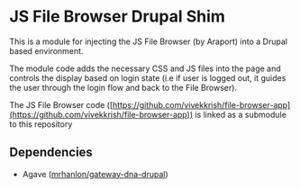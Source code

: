 # JS File Browser Drupal Shim

This is a module for injecting the JS File Browser (by Araport) into a Drupal based environment.

The module code adds the necessary CSS and JS files into the page and controls the display based on login state (i.e if user is logged out, it guides the user through the login flow and back to the File Browser).

The JS File Browser code ([https://github.com/vivekkrish/file-browser-app](https://github.com/vivekkrish/file-browser-app)) is linked as a submodule to this repository



## Dependencies

+ Agave ([mrhanlon/gateway-dna-drupal](https://bitbucket.org/mrhanlon/gateway-dna-drupal))
